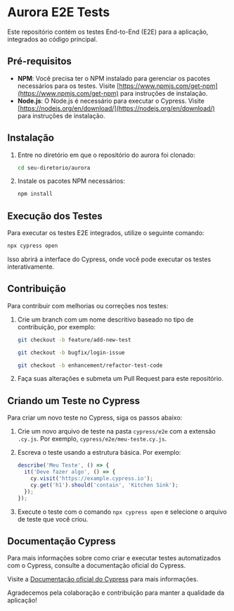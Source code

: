 # Aurora E2E Tests

Este repositório contém os testes End-to-End (E2E) para a aplicação, integrados ao código principal.

## Pré-requisitos

- **NPM**: Você precisa ter o NPM instalado para gerenciar os pacotes necessários para os testes. Visite [https://www.npmjs.com/get-npm](https://www.npmjs.com/get-npm) para instruções de instalação.
- **Node.js**: O Node.js é necessário para executar o Cypress. Visite [https://nodejs.org/en/download/](https://nodejs.org/en/download/) para instruções de instalação.

## Instalação

1. Entre no diretório em que o repositório do aurora foi clonado:

   ```sh
   cd seu-diretorio/aurora
   ```

2. Instale os pacotes NPM necessários:

   ```sh
   npm install
   ```

## Execução dos Testes

Para executar os testes E2E integrados, utilize o seguinte comando:

```sh
npx cypress open
```

Isso abrirá a interface do Cypress, onde você pode executar os testes interativamente.

## Contribuição

Para contribuir com melhorias ou correções nos testes:

1. Crie um branch com um nome descritivo baseado no tipo de contribuição, por exemplo:

   ```sh
   git checkout -b feature/add-new-test
   ```

   ```sh
   git checkout -b bugfix/login-issue
   ```

   ```sh
   git checkout -b enhancement/refactor-test-code
   ```

2. Faça suas alterações e submeta um Pull Request para este repositório.

## Criando um Teste no Cypress

Para criar um novo teste no Cypress, siga os passos abaixo:

1. Crie um novo arquivo de teste na pasta `cypress/e2e` com a extensão `.cy.js`. Por exemplo, `cypress/e2e/meu-teste.cy.js`.

2. Escreva o teste usando a estrutura básica. Por exemplo:

   ```javascript
   describe('Meu Teste', () => {
     it('Deve fazer algo', () => {
       cy.visit('https://example.cypress.io');
       cy.get('h1').should('contain', 'Kitchen Sink');
     });
   });
   ```
   
3. Execute o teste com o comando `npx cypress open` e selecione o arquivo de teste que você criou.

## Documentação Cypress

Para mais informações sobre como criar e executar testes automatizados com o Cypress, consulte a documentação oficial do Cypress.

Visite a [Documentação oficial do Cypress](https://docs.cypress.io/guides/overview/why-cypress) para mais informações.

Agradecemos pela colaboração e contribuição para manter a qualidade da aplicação!
